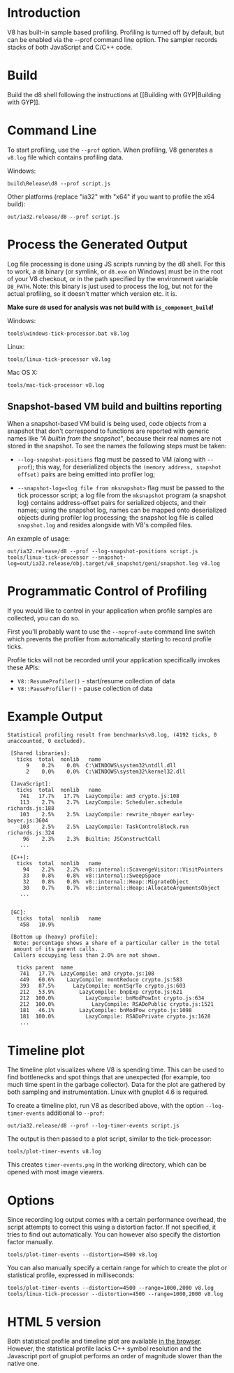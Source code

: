 # Introduction

V8 has built-in sample based profiling. Profiling is turned off by default, but can be enabled via the --prof command line option. The sampler records stacks of both JavaScript and C/C++ code.

# Build
Build the d8 shell following the instructions at [[Building with GYP|Building with GYP]].


# Command Line
To start profiling, use the `--prof` option.  When profiling, V8 generates a `v8.log` file which contains profiling data.

Windows:
```
build\Release\d8 --prof script.js
```

Other platforms (replace "ia32" with "x64" if you want to profile the x64 build):
```
out/ia32.release/d8 --prof script.js
```

# Process the Generated Output

Log file processing is done using JS scripts running by the d8 shell. For this to work, a `d8` binary (or symlink, or `d8.exe` on Windows) must be in the root of your V8 checkout, or in the path specified by the environment variable `D8_PATH`. Note: this binary is just used to process the log, but not for the actual profiling, so it doesn't matter which version etc. it is.

**Make sure `d8` used for analysis was not build with `is_component_build`!**

Windows:
```
tools\windows-tick-processor.bat v8.log
```

Linux:
```
tools/linux-tick-processor v8.log
```

Mac OS X:
```
tools/mac-tick-processor v8.log
```

## Snapshot-based VM build and builtins reporting

When a snapshot-based VM build is being used, code objects from a snapshot that don't correspond to functions are reported with generic names like _"A builtin from the snapshot"_, because their real names are not stored in the snapshot. To see the names the following steps must be taken:

  * `--log-snapshot-positions` flag must be passed to VM (along with `--prof`); this way, for deserialized objects the `(memory address, snapshot offset)` pairs are being emitted into profiler log;

  * `--snapshot-log=<log file from mksnapshot>` flag must be passed to the tick processor script; a log file from the `mksnapshot` program (a snapshot log) contains address-offset pairs for serialized objects, and their names; using the snapshot log, names can be mapped onto deserialized objects during profiler log processing; the snapshot log file is called `snapshot.log` and resides alongside with V8's compiled files.

An example of usage:
```
out/ia32.release/d8 --prof --log-snapshot-positions script.js
tools/linux-tick-processor --snapshot-log=out/ia32.release/obj.target/v8_snapshot/geni/snapshot.log v8.log
```

# Programmatic Control of Profiling
If you would like to control in your application when profile samples are collected, you can do so.

First you'll probably want to use the `--noprof-auto` command line switch which prevents the profiler from automatically starting to record profile ticks.

Profile ticks will not be recorded until your application specifically invokes these APIs:
  * `V8::ResumeProfiler()` - start/resume collection of data
  * `V8::PauseProfiler()` - pause collection of data

# Example Output

```
Statistical profiling result from benchmarks\v8.log, (4192 ticks, 0 unaccounted, 0 excluded).

 [Shared libraries]:
   ticks  total  nonlib   name
      9    0.2%    0.0%  C:\WINDOWS\system32\ntdll.dll
      2    0.0%    0.0%  C:\WINDOWS\system32\kernel32.dll

 [JavaScript]:
   ticks  total  nonlib   name
    741   17.7%   17.7%  LazyCompile: am3 crypto.js:108
    113    2.7%    2.7%  LazyCompile: Scheduler.schedule richards.js:188
    103    2.5%    2.5%  LazyCompile: rewrite_nboyer earley-boyer.js:3604
    103    2.5%    2.5%  LazyCompile: TaskControlBlock.run richards.js:324
     96    2.3%    2.3%  Builtin: JSConstructCall
    ...

 [C++]:
   ticks  total  nonlib   name
     94    2.2%    2.2%  v8::internal::ScavengeVisitor::VisitPointers
     33    0.8%    0.8%  v8::internal::SweepSpace
     32    0.8%    0.8%  v8::internal::Heap::MigrateObject
     30    0.7%    0.7%  v8::internal::Heap::AllocateArgumentsObject
    ...


 [GC]:
   ticks  total  nonlib   name
    458   10.9%

 [Bottom up (heavy) profile]:
  Note: percentage shows a share of a particular caller in the total
  amount of its parent calls.
  Callers occupying less than 2.0% are not shown.

   ticks parent  name
    741   17.7%  LazyCompile: am3 crypto.js:108
    449   60.6%    LazyCompile: montReduce crypto.js:583
    393   87.5%      LazyCompile: montSqrTo crypto.js:603
    212   53.9%        LazyCompile: bnpExp crypto.js:621
    212  100.0%          LazyCompile: bnModPowInt crypto.js:634
    212  100.0%            LazyCompile: RSADoPublic crypto.js:1521
    181   46.1%        LazyCompile: bnModPow crypto.js:1098
    181  100.0%          LazyCompile: RSADoPrivate crypto.js:1628
    ...
```

# Timeline plot
The timeline plot visualizes where V8 is spending time. This can be used to find bottlenecks and spot things that are unexpected (for example, too much time spent in the garbage collector). Data for the plot are gathered by both sampling and instrumentation. Linux with gnuplot 4.6 is required.

To create a timeline plot, run V8 as described above, with the option `--log-timer-events` additional to `--prof`:
```
out/ia32.release/d8 --prof --log-timer-events script.js
```

The output is then passed to a plot script, similar to the tick-processor:
```
tools/plot-timer-events v8.log
```

This creates `timer-events.png` in the working directory, which can be opened with most image viewers.

# Options
Since recording log output comes with a certain performance overhead, the script attempts to correct this using a distortion factor. If not specified, it tries to find out automatically. You can however also specify the distortion factor manually.
```
tools/plot-timer-events --distortion=4500 v8.log
```

You can also manually specify a certain range for which to create the plot or statistical profile, expressed in milliseconds:
```
tools/plot-timer-events --distortion=4500 --range=1000,2000 v8.log
tools/linux-tick-processor --distortion=4500 --range=1000,2000 v8.log
```

# HTML 5 version
Both statistical profile and timeline plot are available [in the browser](http://v8.googlecode.com/svn/branches/bleeding_edge/tools/profviz/profviz.html). However, the statistical profile lacks C++ symbol resolution and the Javascript port of gnuplot performs an order of magnitude slower than the native one.